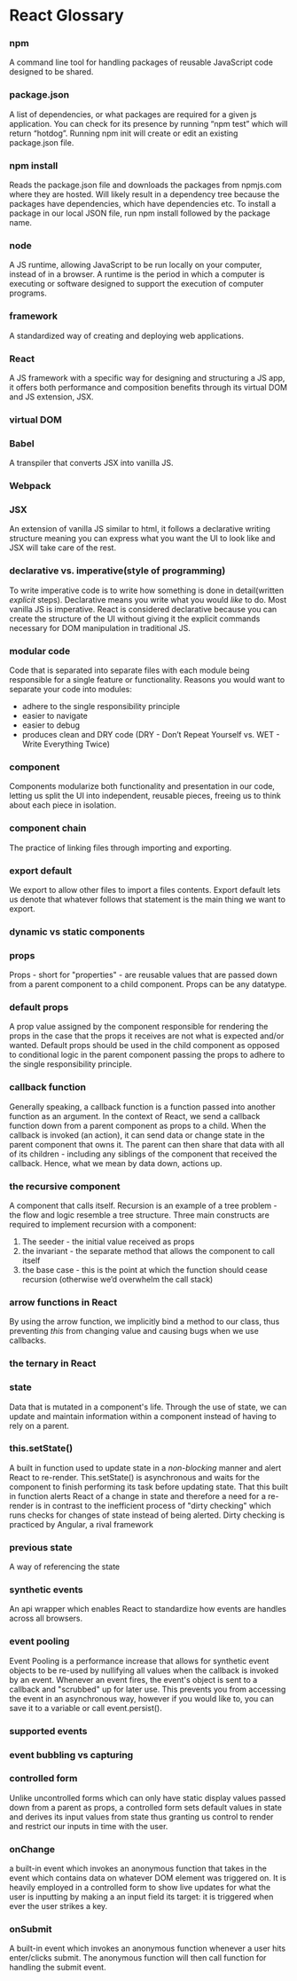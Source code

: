 # React Glossary

### npm
A command line tool for handling packages of reusable JavaScript code designed to be shared.

### package.json
A list of dependencies, or what packages are required for a given js application. You can check for its presence by running “npm test” which will return “hotdog”. Running npm init  will create or edit an existing package.json file.

### npm install
Reads the package.json file and downloads the packages from npmjs.com where they are hosted. Will likely result in a dependency tree because the packages have dependencies, which have dependencies etc. To install a package in our local JSON file, run npm install followed by the package name.

### node
A JS runtime, allowing JavaScript to be run locally on your computer, instead of in a browser. A runtime is the period in which a computer is executing or software designed to support the execution of computer programs.

### framework
A standardized way of creating and deploying web applications.

### React
A JS framework with a specific way for designing and structuring a JS app, it offers both performance and composition benefits through its virtual DOM and JS extension, JSX.

### virtual DOM


### Babel
A transpiler that converts JSX into vanilla JS.

### Webpack


### JSX
An extension of vanilla JS similar to html, it follows a declarative writing structure meaning you can express what you want the UI to look like and JSX will take care of the rest.

### declarative vs. imperative(style of programming)
To write imperative code is to write how something is done in detail(written *explicit* steps). Declarative means you write what you would *like* to do. Most vanilla JS is imperative. React is considered declarative because you can create the structure of the UI without giving it the explicit commands necessary for DOM manipulation in traditional JS.


### modular code
Code that is separated into separate files with each module being responsible for a single feature or functionality. Reasons you would want to separate your code into modules:
- adhere to the single responsibility principle
- easier to navigate
- easier to debug
- produces clean and DRY code (DRY - Don’t Repeat Yourself vs. WET - Write Everything Twice)

### component
Components modularize both functionality and presentation in our code, letting us split the UI into independent, reusable pieces, freeing us to think about each piece in isolation.

### component chain
The practice of linking files through importing and exporting.

### export default
We export to allow other files to import a files contents. Export default lets us denote that whatever follows that statement is the main thing we want to export.

### dynamic vs static components


### props
Props - short for "properties" - are reusable values that are passed down from a parent component to a child component. Props can be any datatype.

### default props
A prop value assigned by the component responsible for rendering the props in the case that the props it receives are not what is expected and/or wanted. Default props should be used in the child component as opposed to conditional logic in the parent component passing the props to adhere to the single responsibility principle.

### callback function
Generally speaking, a callback function is a function passed into another function as an argument. In the context of React, we send a callback function down from a parent component as props to a child. When the callback is invoked (an action), it can send data or change state in the parent component that owns it. The parent can then share that data with all of its children - including any siblings of the component that received the callback. Hence, what we mean by data down, actions up.

### the recursive component
A component that calls itself. Recursion is an example of a tree problem - the flow and logic resemble a tree structure.
Three main constructs are required to implement recursion with a component:
1. The seeder  - the initial value received as props
2. the invariant - the separate method that allows the component to call itself
3. the base case - this is the point at which the function should cease recursion (otherwise we’d overwhelm the call stack)

### arrow functions in React
By using the arrow function, we implicitly bind a method to our class, thus preventing *this* from changing value and causing bugs when we use callbacks.

### the ternary in React


### state
Data that is mutated in a component's life. Through the use of state, we can update and maintain information within a component instead of having to rely on a parent.

### this.setState()
A built in function used to update state in a *non-blocking* manner and alert React to re-render. This.setState() is asynchronous and waits for the component to finish performing its task before updating state. That this built in function alerts React of a change in state and therefore a need for a re-render is in contrast to the inefficient process of "dirty checking" which runs checks for changes of state instead of being alerted. Dirty checking is practiced by Angular, a rival framework

### previous state
A way of referencing the state

### synthetic events
An api wrapper which enables React to standardize how events are handles across all browsers.

### event pooling
Event Pooling is a performance increase that allows for synthetic event objects to be re-used by nullifying all values when the callback is invoked by an event. Whenever an event fires, the event's object is sent to a callback and "scrubbed" up for later use. This prevents you from accessing the event in an asynchronous way, however if you would like to, you can save it to a variable or call event.persist().

### supported events


### event bubbling vs capturing


### controlled form
Unlike uncontrolled forms which can only have static display values passed down from a parent as props, a controlled form sets default values in state and derives its input values from state thus granting us control to render and restrict our inputs in time with the user.

### onChange
a built-in event which invokes an anonymous function that takes in the event which contains data on whatever DOM element was triggered on. It is heavily employed in a controlled form to show live updates for what the user is inputting by making a an input field its target: it is triggered when ever the user strikes a key.

### onSubmit
A built-in event which invokes an anonymous function whenever a user hits enter/clicks submit. The anonymous function will then call function for handling the submit event. 
